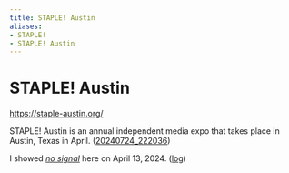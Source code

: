 ```yaml
---
title: STAPLE! Austin
aliases:
- STAPLE!
- STAPLE! Austin
---
```


# STAPLE! Austin

https://staple-austin.org/

STAPLE! Austin is an annual independent media expo that takes place in Austin, Texas in April. ([20240724_222036](../entries/20240724_222036.md))

I showed _[no signal](../press-kits/no-signal.md)_ here on April 13, 2024. ([log](no-signal.md))

